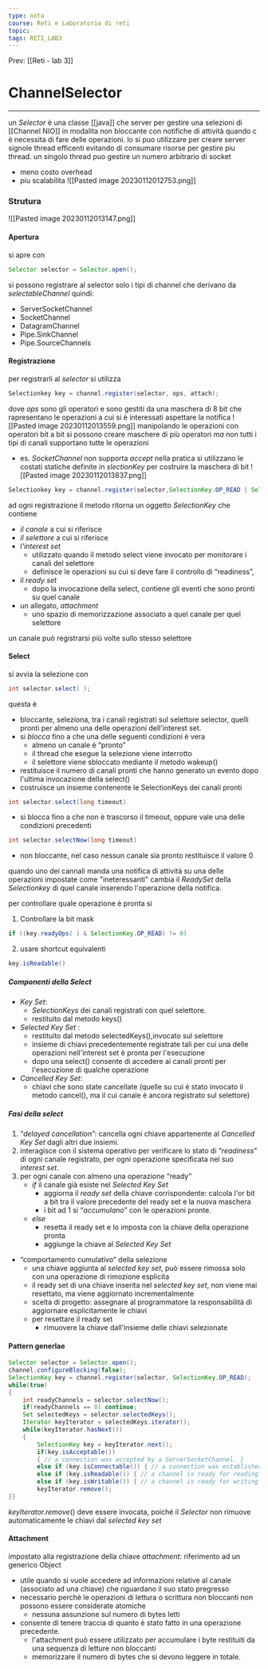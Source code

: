 ```yaml
---
type: nota
course: Reti e Laboratorio di reti
topic: 
tags: RETI_LAB3 
---
```


Prev: [[Reti - lab 3]]

# ChannelSelector
---
un _Selector_  è una classe [[java]] che server per gestire una selezioni di [[Channel NIO]] in modalita non bloccante con notifiche di attività quando c è necessita di fare delle operazioni.
lo si puo utilizzare per creare server signole thread efficenti evitando di consumare risorse per gestire piu thread.
un singolo thread puo gestire un numero arbitrario di socket
- meno costo overhead
- piu scalabilita
![[Pasted image 20230112012753.png]]

### Strutura
![[Pasted image 20230112013147.png]]
#### Apertura
si apre con 
```java
Selector selector = Selector.open();
```
si possono registrare al selector solo i tipi di channel che derivano da _selectableChannel_ quindi:
-  ServerSocketChannel 
- SocketChannel 
- DatagramChannel 
- Pipe.SinkChannel 
- Pipe.SourceChannels

#### Registrazione
per registrarli al _selector_ si utilizza 
```java
Selectionkey key = channel.register(selector, ops, attach);
```
dove _ops_ sono gli operatori e sono gestiti da una maschera di 8 bit che rapresentano le operazioni a cui si è interessati aspettare la notifica
![[Pasted image 20230112013559.png]]
manipolando le operazioni con operatori bit a bit si possono creare maschere di più operatori _ma_ non tutti i tipi di canali supportano tutte le operazioni
- es. _SocketChannel_ non supporta _accept_
nella pratica si utilizzano le costati statiche definite in _slectionKey_ per costruire la maschera di bit
![[Pasted image 20230112013837.png]]
```java
Selectionkey key = channel.register(selector,SelectionKey.OP_READ | SelectionKey.OP_WRITE);
```
ad ogni registrazione il metodo ritorna un oggetto _SelectionKey_ che contiene
- _il canale_ a cui si riferisce 
- _il selettore_ a cui si riferisce 
- _l'interest set_ 
	- utilizzato quando il metodo select viene invocato per monitorare i canali del selettore 
	- definisce le operazioni su cui si deve fare il controllo di “readiness”, 
- il _ready set_ 
	- dopo la invocazione della select, contiene gli eventi che sono pronti su quel canale  
- un allegato, _attachment_ 
	- uno spazio di memorizzazione associato a quel canale per quel selettore

un canale può registrarsi più volte sullo stesso selettore


#### Select
si avvia la selezione con 
```java
int selector.select( ); 
```
questa è
- bloccante, seleziona, tra i canali registrati sul selettore selector, quelli pronti per almeno una delle operazioni dell'interest set. 
- si _blocca_ fino a che una delle seguenti condizioni è vera 
	- almeno un canale è “pronto” 
	- il thread che esegue la selezione viene interrotto 
	- il selettore viene sbloccato mediante il metodo wakeup() 
- restituisce il numero di canali pronti che hanno generato un evento dopo l'ultima invocazione della select() 
- costruisce un insieme contenente le SelectionKeys dei canali pronti 
```java
int selector.select(long timeout)
```
- si blocca fino a che non è trascorso il timeout, oppure vale una delle condizioni precedenti 
```java
int selector.selectNow(long timeout)
```
- non bloccante, nel caso nessun canale sia pronto restituisce il valore 0


quando uno dei cannali manda una notifica di attività su una delle operazioni impostate come "ineteressanti" cambia il _ReadySet_ della _Selectionkey_ di quel canale inserendo l'operazione della notifica.

per controllare quale operazione è pronta si 
1. Controllare la bit mask
```java
if ((key.readyOps( ) & SelectionKey.OP_READ) != 0)
```
2. usare shortcut equivalenti
```java
key.isReadable()
```

##### Componenti della Select
- _Key Set_: 
	- _SelectionKeys_ dei canali registrati con quel selettore. 
	- restituito dal metodo keys() 
- _Selected Key Set_ :
	- restituito dal metodo selectedKeys(),invocato sul selettore 
	- insieme di chiavi precedentemente registrate tali per cui una delle operazioni nell'interest set è pronta per l'esecuzione 
	- dopo una select() consente di accedere ai canali pronti per l'esecuzione di qualche operazione 
- _Cancelled Key Set_: 
	- chiavi che sono state cancellate (quelle su cui è stato invocato il metodo cancel(), ma il cui canale è ancora registrato sul selettore)


##### Fasi della select
1. “_delayed cancellation_”: cancella ogni chiave appartenente al _Cancelled Key Set_ dagli altri due insiemi. 
2. interagisce con il sistema operativo per verificare lo stato di “_readiness_” di ogni canale registrato, per ogni operazione specificata nel suo _interest set_. 
3. per ogni canale con almeno una operazione “ready” 
	- _if_ il canale già esiste nel _Selected Key Set_ 
		- aggiorna il _ready set_ della chiave corrispondente: calcola l'or bit a bit tra il valore precedente del ready set e la nuova maschera 
		- i bit ad 1 si “_accumulano_” con le operazioni pronte. 
	- _else_  
		- resetta il ready set e lo imposta con la chiave della operazione pronta 
		- aggiunge la chiave al _Selected Key Set_


- “comportamento cumulativo” della selezione 
	- una chiave aggiunta al _selected key set_, può essere rimossa solo con una operazione di rimozione esplicita 
	- il ready set di una chiave inserita nel _selected key set_, non viene mai resettato, ma viene aggiornato incrementalmente 
	- scelta di progetto: assegnare al programmatore la responsabilità di aggiornare esplicitamente le chiavi 
	- per resettare il ready set 
		- rimuovere la chiave dall'insieme delle chiavi selezionate

#### Pattern generlae
```java
Selector selector = Selector.open();
channel.configureBlocking(false);
SelectionKey key = channel.register(selector, SelectionKey.OP_READ);
while(true) 
{
	int readyChannels = selector.selectNow();
	if(readyChannels == 0) continue;
	Set selectedKeys = selector.selectedKeys(); 
	Iterator keyIterator = selectedKeys.iterator();
	while(keyIterator.hasNext()) 
	{
		SelectionKey key = keyIterator.next();
		if(key.isAcceptable()) 
		{ // a connection was accepted by a ServerSocketChannel. } 
		else if (key.isConnectable()) { // a connection was established with a remote Server (client side) }
		else if (key.isReadable()) { // a channel is ready for reading }
		else if (key.isWritable()) { // a channel is ready for writing }
		keyIterator.remove(); 
}}
```
_keyIterator.remove_() deve essere invocata, poiché il _Selector_ non rimuove automaticamente le chiavi dal _selected key set_ 

#### Attachment
impostato alla registrazione della chiave
_attachment_: riferimento ad un generico Object 
- utile quando si vuole accedere ad informazioni relative al canale (associato ad una chiave) che riguardano il suo stato pregresso 
- necessario perchè le operazioni di lettura o scrittura non bloccanti non possono essere considerate atomiche 
	- nessuna assunzione sul numero di bytes letti 
- consente di tenere traccia di quanto è stato fatto in una operazione precedente. 
	- l'attachment può essere utilizzato per accumulare i byte restituiti da una sequenza di letture non bloccanti 
	- memorizzare il numero di bytes che si devono leggere in totale.
